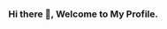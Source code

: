 ### Hi there 👋, Welcome to My Profile.

<!--
**AashishJindal/AashishJindal** is a ✨ _special_ ✨ repository because its `README.md` (this file) appears on your GitHub profile.

Here are some ideas to get you started:

- 🔭 I’m currently working on a project based on Machine learning.
- 🌱 I’m learning about Blockchain, Artificial Intelligence, and Machine learning.
- 👯 I’m looking to collaborate on web 3.0 projects including blockchain and Artificial Intelligence
- 🤔 I’m looking for help with ...
- 💬 Ask me about Web 3.0, Blockchain, AI, and ML
- 📫 How to reach me: jindalaahshish1201@gmail.com
- 😄 Pronouns: He/His
- ⚡ Fun fact: ...
-->
